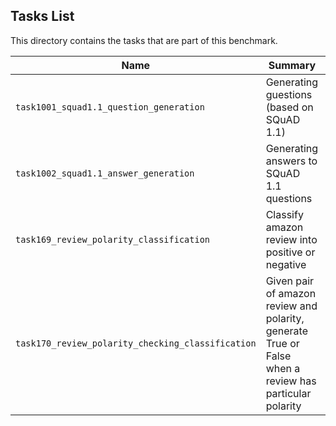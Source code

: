 ## Tasks List 

This directory contains the tasks that are part of this benchmark. 


Name | Summary | Category
---- | ----------- | --------
`task1001_squad1.1_question_generation` | Generating guestions (based on SQuAD 1.1) | Question Generation  
`task1002_squad1.1_answer_generation` | Generating answers to SQuAD 1.1 questions | Answer Generation
`task169_review_polarity_classification` | Classify amazon review into positive or negative | Classification
`task170_review_polarity_checking_classification` | Given pair of amazon review and polarity, generate True or False when a review has particular polarity | Classification
